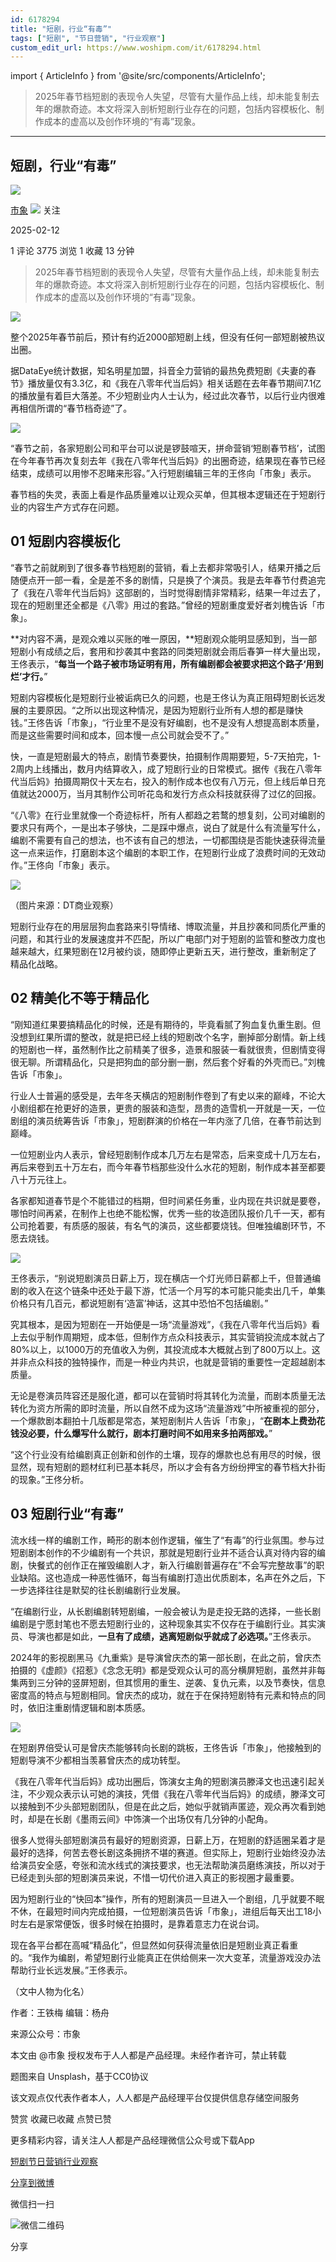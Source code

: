 ```yaml
---
id: 6178294
title: "短剧，行业“有毒”"
tags: ["短剧", "节日营销", "行业观察"]
custom_edit_url: https://www.woshipm.com/it/6178294.html
---
```

import { ArticleInfo } from '@site/src/components/ArticleInfo';

<ArticleInfo
    author="市象"
    authorLink="https://www.woshipm.com/u/826464"
    published="2025-02-12"
    views={3775}
    comments={1}
    collects={1}
/>

> 2025年春节档短剧的表现令人失望，尽管有大量作品上线，却未能复制去年的爆款奇迹。本文将深入剖析短剧行业存在的问题，包括内容模板化、制作成本的虚高以及创作环境的“有毒”现象。

---

## 短剧，行业“有毒”

[![](https://static.woshipm.com/view/woshipm_api_def_20240829104203_6543.jpg?imageView2/1/w/72/h/72/q/100)](https://www.woshipm.com/u/826464)

[市象](https://www.woshipm.com/u/826464) ![](https://static.woshipm.com/tag/1122_1@2x.png) 关注

2025-02-12

1 评论 3775 浏览 1 收藏 13 分钟

> 2025年春节档短剧的表现令人失望，尽管有大量作品上线，却未能复制去年的爆款奇迹。本文将深入剖析短剧行业存在的问题，包括内容模板化、制作成本的虚高以及创作环境的“有毒”现象。

![](https://image.woshipm.com/2023/04/17/bb8a148e-dcf5-11ed-897e-00163e0b5ff3.png)

整个2025年春节前后，预计有约近2000部短剧上线，但没有任何一部短剧被热议出圈。

据DataEye统计数据，知名明星加盟，抖音全力营销的最热免费短剧《夫妻的春节》播放量仅有3.3亿，和《我在八零年代当后妈》相关话题在去年春节期间7.1亿的播放量有着巨大落差。不少短剧业内人士认为，经过此次春节，以后行业内很难再相信所谓的“春节档奇迹”了。

![](https://image.woshipm.com/wp-files/2025/02/TcOg9QSIjQqAxaUcLZ99.png)

“春节之前，各家短剧公司和平台可以说是锣鼓喧天，拼命营销‘短剧春节档’，试图在今年春节再次复刻去年《我在八零年代当后妈》的出圈奇迹，结果现在春节已经结束，成绩可以用惨不忍睹来形容。”入行短剧编辑三年的王佟向「市象」表示。

春节档的失灵，表面上看是作品质量难以让观众买单，但其根本逻辑还在于短剧行业的内容生产方式存在问题。

## 01 短剧内容模板化

“春节之前就刷到了很多春节档短剧的营销，看上去都非常吸引人，结果开播之后随便点开一部一看，全是差不多的剧情，只是换了个演员。我是去年春节付费追完了《我在八零年代当后妈》这部剧的，当时觉得剧情非常精彩，结果一年过去了，现在的短剧里还全都是《八零》用过的套路。”曾经的短剧重度爱好者刘槐告诉「市象」。

**对内容不满，是观众难以买账的唯一原因，**短剧观众能明显感知到，当一部短剧小有成绩之后，套用和抄袭其中套路的同类短剧就会雨后春笋一样大量出现，王佟表示，“**每当一个路子被市场证明有用，所有编剧都会被要求把这个路子‘用到烂’才行。**”

短剧内容模板化是短剧行业被诟病已久的问题，也是王佟认为真正阻碍短剧长远发展的主要原因。“之所以出现这种情况，是因为短剧行业所有人想的都是赚快钱。”王佟告诉「市象」，“行业里不是没有好编剧，也不是没有人想提高剧本质量，而是这些需要时间和成本，回本慢一点公司就会受不了。”

快，一直是短剧最大的特点，剧情节奏要快，拍摄制作周期要短，5-7天拍完，1-2周内上线播出，数月内结算收入，成了短剧行业的日常模式。据传《我在八零年代当后妈》拍摄周期仅十天左右，投入的制作成本也仅有八万元，但上线后单日充值就达2000万，当月其制作公司听花岛和发行方点众科技就获得了过亿的回报。

“《八零》在行业里就像一个奇迹标杆，所有人都趋之若鹜的想复刻，公司对编剧的要求只有两个，一是出本子够快，二是踩中爆点，说白了就是什么有流量写什么，编剧不需要有自己的想法，也不该有自己的想法，一切都围绕是否能快速获得流量这一点来运作，打磨剧本这个编剧的本职工作，在短剧行业成了浪费时间的无效动作。”王佟向「市象」表示。

![](https://image.woshipm.com/wp-files/2025/02/pIGTdhRd1jRhdnln5JEr.png)

（图片来源：DT商业观察）

短剧行业存在的用层层狗血套路来引导情绪、博取流量，并且抄袭和同质化严重的问题，和其行业的发展速度并不匹配，所以广电部门对于短剧的监管和整改力度也越来越大，红果短剧在12月被约谈，随即停止更新五天，进行整改，重新制定了精品化战略。

## 02 精美化不等于精品化

“刚知道红果要搞精品化的时候，还是有期待的，毕竟看腻了狗血复仇重生剧。但没想到红果所谓的整改，就是把已经上线的短剧改个名字，删掉部分剧情。新上线的短剧也一样，虽然制作比之前精美了很多，造景和服装一看就很贵，但剧情变得很无聊。所谓精品化，只是把狗血的部分删一删，然后套个好看的外壳而已。”刘槐告诉「市象」。

行业人士普遍的感受是，去年冬天横店的短剧制作卷到了有史以来的巅峰，不论大小剧组都在抢更好的造景，更贵的服装和造型，昂贵的造雪机一开就是一天，一位剧组的演员统筹告诉「市象」，短剧群演的价格在一年内涨了几倍，在春节前达到巅峰。

一位短剧业内人表示，曾经短剧制作成本几万左右是常态，后来变成十几万左右，再后来卷到五十万左右，而今年春节档那些没什么水花的短剧，制作成本甚至都要八十万元往上。

各家都知道春节是个不能错过的档期，但时间紧任务重，业内现在共识就是要卷，哪怕时间再紧，在制作上也绝不能松懈，优秀一些的妆造团队报价几千一天，都有公司抢着要，有质感的服装，有名气的演员，这些都要烧钱。但唯独编剧环节，不愿去烧钱。

![](https://image.woshipm.com/wp-files/2025/02/RzI4rOzShhwWQ2i8Twix.png)

王佟表示，“别说短剧演员日薪上万，现在横店一个灯光师日薪都上千，但普通编剧的收入在这个链条中还处于最下游，忙活一个月写的本可能只能卖出几千，单集价格只有几百元，都说短剧有‘造富’神话，这其中恐怕不包括编剧。”

究其根本，是因为短剧在一开始便是一场“流量游戏”，《我在八零年代当后妈》看上去似乎制作周期短，成本低，但制作方点众科技表示，其实营销投流成本就占了80%以上，以1000万的充值收入为例，其投流成本大概就占到了800万以上。这并非点众科技的独特操作，而是一种业内共识，也就是营销的重要性一定超越剧本质量。

无论是卷演员阵容还是服化道，都可以在营销时将其转化为流量，而剧本质量无法转化为资方所需的即时流量，所以自然不成为这场“流量游戏”中所被重视的部分，一个爆款剧本翻拍十几版都是常态，某短剧制片人告诉「市象」，“**在剧本上费劲花钱没必要，什么爆写什么就行，剧本打磨时间不如用来多拍两部戏。**”

“这个行业没有给编剧真正创新和创作的土壤，现存的爆款也总有用尽的时候，很显然，现有短剧的题材红利已基本耗尽，所以才会有各方纷纷押宝的春节档大扑街的现象。”王佟分析。

## 03 短剧行业“有毒”

流水线一样的编剧工作，畸形的剧本创作逻辑，催生了“有毒”的行业氛围。参与过短剧剧本创作的不少编剧有一个共识，那就是短剧行业并不适合认真对待内容的编剧，快餐式的创作正在摧毁编剧人才，新入行编剧普遍存在”不会写完整故事”的职业缺陷。这也造成一种恶性循环，每当有编剧打造出优质剧本，名声在外之后，下一步选择往往是默契的往长剧编剧行业发展。

“在编剧行业，从长剧编剧转短剧编，一般会被认为是走投无路的选择，一些长剧编剧是宁愿封笔也不愿去短剧行业的，这种现象其实不仅存在于编剧行业。其实演员、导演也都是如此，**一旦有了成绩，逃离短剧似乎就成了必选项。**”王佟表示。

2024年的影视剧黑马《九重紫》是导演曾庆杰的第一部长剧，在此之前，曾庆杰拍摄的《虚颜》《招惹》《念念无明》都是受观众认可的高分横屏短剧，虽然并非每集两到三分钟的竖屏短剧，但其惯用的重生、逆袭、复仇元素，以及节奏快，信息密度高的特点与短剧相同。曾庆杰的成功，就在于在保持短剧特有元素和特点的同时，依旧注重剧情逻辑和剧本质感。

![](https://image.woshipm.com/wp-files/2025/02/3kpSeDimDzngnNXxAbn6.png)

在短剧界倍受认可是曾庆杰能够转向长剧的跳板，王佟告诉「市象」，他接触到的短剧导演不少都相当羡慕曾庆杰的成功转型。

《我在八零年代当后妈》成功出圈后，饰演女主角的短剧演员滕泽文也迅速引起关注，不少观众表示认可她的演技，凭借《我在八零年代当后妈》的成绩，滕泽文可以接触到不少头部短剧团队，但是在此之后，她似乎就销声匿迹，观众再次看到她时，却是在长剧《墨雨云间》中饰演一个出场仅有几分钟的小配角。

很多人觉得头部短剧演员有最好的短剧资源，日薪上万，在短剧的舒适圈呆着才是最好的选择，何苦去卷长剧这条拥挤不堪的赛道。但实际上，短剧行业始终没办法给演员安全感，夸张和流水线式的演技要求，也无法帮助演员磨练演技，所以对于已经走到头部的短剧演员来说，不惜一切代价进入真正的影视圈才最重要。

因为短剧行业的“快回本”操作，所有的短剧演员一旦进入一个剧组，几乎就要不眠不休，在最短时间内完成拍摄，一位短剧演员告诉「市象」，进组后每天出工18小时左右是家常便饭，很多时候在拍摄时，是靠着意志力在说台词。

现在各平台都在高喊“精品化”，但显然如何获得流量依旧是短剧业真正看重的。“我作为编剧，希望短剧行业能真正在供给侧来一次大变革，流量游戏没办法帮助行业长远发展。”王佟表示。

（文中人物为化名）

作者：王铁梅 编辑：杨舟

来源公众号：市象

本文由 @市象 授权发布于人人都是产品经理。未经作者许可，禁止转载

题图来自 Unsplash，基于CC0协议

该文观点仅代表作者本人，人人都是产品经理平台仅提供信息存储空间服务

赞赏 收藏已收藏 点赞已赞

更多精彩内容，请关注人人都是产品经理微信公众号或下载App

[短剧](https://www.woshipm.com/tag/%e7%9f%ad%e5%89%a7)[节日营销](https://www.woshipm.com/tag/%e8%8a%82%e6%97%a5%e8%90%a5%e9%94%80)[行业观察](https://www.woshipm.com/tag/%e8%a1%8c%e4%b8%9a%e8%a7%82%e5%af%9f)

[分享到微博](https://service.weibo.com/share/share.php?appkey=2775287854&title=短剧，行业“有毒”&url=https://www.woshipm.com/it/6178294.html&pic=https://image.woshipm.com/2023/04/17/bb8a148e-dcf5-11ed-897e-00163e0b5ff3.png)

微信扫一扫

![微信二维码](https://api.pwmqr.com/qrcode/create/?url=https://www.woshipm.com/it/6178294.html)

分享